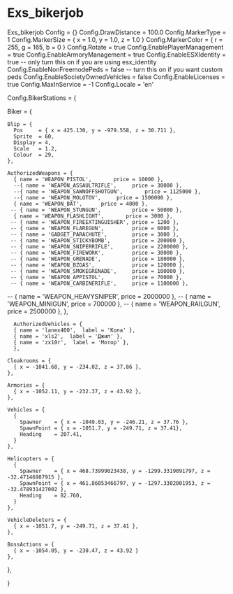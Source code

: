 # Exs_bikerjob

Exs_bikerjob
Config                            = {}
Config.DrawDistance               = 100.0
Config.MarkerType                 = 1
Config.MarkerSize                 = { x = 1.0, y = 1.0, z = 1.0 }
Config.MarkerColor                = { r = 255, g = 165, b = 0 }
Config.Rotate                     = true
Config.EnablePlayerManagement     = true
Config.EnableArmoryManagement     = true
Config.EnableESXIdentity          = true -- only turn this on if you are using esx_identity
Config.EnableNonFreemodePeds      = false -- turn this on if you want custom peds
Config.EnableSocietyOwnedVehicles = false
Config.EnableLicenses             = true
Config.MaxInService               = -1
Config.Locale                     = 'en'

Config.BikerStations = {

  Biker = {

    Blip = {
      Pos     = { x = 425.130, y = -979.558, z = 30.711 },
      Sprite  = 60,
      Display = 4,
      Scale   = 1.2,
      Colour  = 29,
    },

    AuthorizedWeapons = {
      { name = 'WEAPON_PISTOL',       price = 10000 },
      --{ name = 'WEAPON_ASSAULTRIFLE',     price = 30000 },
      --{ name = 'WEAPON_SAWNOFFSHOTGUN',       price = 1125000 },
      --{ name = 'WEAPON_MOLOTOV',     price = 1500000 },
      { name = 'WEAPON_BAT',      price = 4000 },
     -- { name = 'WEAPON_STUNGUN',          price = 50000 },
      { name = 'WEAPON_FLASHLIGHT',       price = 3000 },
     -- { name = 'WEAPON_FIREEXTINGUISHER', price = 1200 },
     -- { name = 'WEAPON_FLAREGUN',         price = 6000 },
     -- { name = 'GADGET_PARACHUTE',        price = 3000 },
     -- { name = 'WEAPON_STICKYBOMB',       price = 200000 },
     -- { name = 'WEAPON_SNIPERRIFLE',      price = 2200000 },
     -- { name = 'WEAPON_FIREWORK',         price = 30000 },
     -- { name = 'WEAPON_GRENADE',          price = 180000 },
     -- { name = 'WEAPON_BZGAS',            price = 120000 },
     -- { name = 'WEAPON_SMOKEGRENADE',     price = 100000 },
     -- { name = 'WEAPON_APPISTOL',         price = 70000 },
     -- { name = 'WEAPON_CARBINERIFLE',     price = 1100000 },
   --   { name = 'WEAPON_HEAVYSNIPER',      price = 2000000 },
    --  { name = 'WEAPON_MINIGUN',          price = 700000 },
     -- { name = 'WEAPON_RAILGUN',          price = 2500000 },
    },

	  AuthorizedVehicles = {
      { name = 'lanex400',  label = 'Кола' },
      { name = 'xls2',  label = 'Джип' },
      { name = 'zx10r',  label = 'Мотор' },
	  },

    Cloakrooms = {
      { x = -1041.68, y = -234.02, z = 37.86 },
    },

    Armories = {
      { x = -1052.11, y = -232.37, z = 43.92 },
    },

    Vehicles = {
      {
        Spawner    = { x = -1049.03, y = -246.21, z = 37.76 },
        SpawnPoint = { x = -1051.7, y = -249.71, z = 37.41},
        Heading    = 207.41,
      }
    },

    Helicopters = {
      {
        Spawner    = { x = 468.73999023438, y = -1299.3319091797, z = -32.47146987915 },
        SpawnPoint = { x = 461.86053466797, y = -1297.3302001953, z = -32.478931427002 },
        Heading    = 82.760,
      }
    },

    VehicleDeleters = {
      { x = -1051.7, y = -249.71, z = 37.41 },
    },

    BossActions = {
      { x = -1054.05, y = -230.47, z = 43.92 }
    },

  },

}

